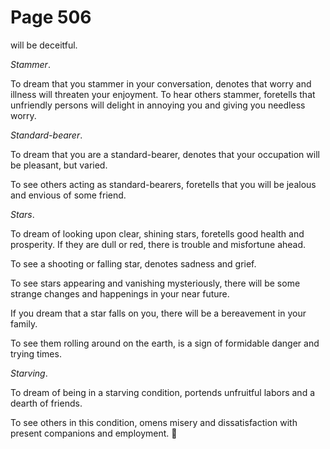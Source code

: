# Page 506
will be deceitful.


_Stammer_.


To dream that you stammer in your conversation, denotes that worry
and illness will threaten your enjoyment. To hear others stammer,
foretells that unfriendly persons will delight in annoying you
and giving you needless worry.


_Standard-bearer_.


To dream that you are a standard-bearer, denotes that your occupation
will be pleasant, but varied.


To see others acting as standard-bearers, foretells that you
will be jealous and envious of some friend.


_Stars_.


To dream of looking upon clear, shining stars, foretells good
health and prosperity. If they are dull or red, there is trouble
and misfortune ahead.


To see a shooting or falling star, denotes sadness and grief.


To see stars appearing and vanishing mysteriously, there will be some strange
changes and happenings in your near future.


If you dream that a star falls on you, there will be a bereavement
in your family.


To see them rolling around on the earth, is a sign of formidable danger
and trying times.


_Starving_.


To dream of being in a starving condition, portends unfruitful labors
and a dearth of friends.


To see others in this condition, omens misery and dissatisfaction
with present companions and employment.
